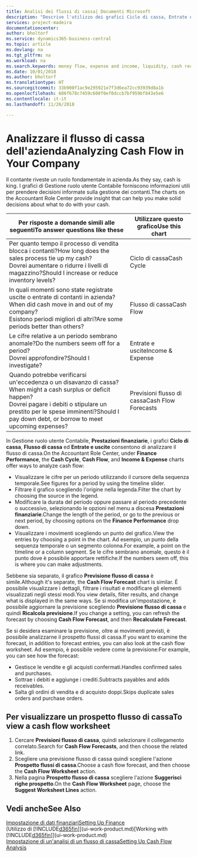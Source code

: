 ```yaml
---
title: Analisi dei flussi di cassa| Documenti Microsoft
description: "Descrive l'utilizzo dei grafici Ciclo di cassa, Entrate e uscite, Flusso di cassa e Previsione flusso di cassa per analizzare i flussi di denaro passati e futuri in entrata e in uscita dalla società."
services: project-madeira
documentationcenter: 
author: bholtorf
ms.service: dynamics365-business-central
ms.topic: article
ms.devlang: na
ms.tgt_pltfrm: na
ms.workload: na
ms.search.keywords: money flow, expense and income, liquidity, cash receipts minus cash payments, Cartera
ms.date: 10/01/2018
ms.author: bholtorf
ms.translationtype: HT
ms.sourcegitcommit: 33b900f1ac9e295921e7f3d6ea72cc93939d8a1b
ms.openlocfilehash: 686f678c7459c608f0ef0dccb7bf959bf843e5e6
ms.contentlocale: it-it
ms.lasthandoff: 11/26/2018

---
```

# <a name="analyzing-cash-flow-in-your-company"></a><span data-ttu-id="b0fa4-103">Analizzare il flusso di cassa dell'azienda</span><span class="sxs-lookup"><span data-stu-id="b0fa4-103">Analyzing Cash Flow in Your Company</span></span>
<span data-ttu-id="b0fa4-104">Il contante riveste un ruolo fondamentale in azienda.</span><span class="sxs-lookup"><span data-stu-id="b0fa4-104">As they say, cash is king.</span></span> <span data-ttu-id="b0fa4-105">I grafici di Gestione ruolo utente Contabile forniscono informazioni utili per prendere decisioni informate sulla gestione dei contanti.</span><span class="sxs-lookup"><span data-stu-id="b0fa4-105">The charts on the Accountant Role Center provide insight that can help you make solid decisions about what to do with your cash.</span></span>  

| <span data-ttu-id="b0fa4-106">Per risposte a domande simili alle seguenti</span><span class="sxs-lookup"><span data-stu-id="b0fa4-106">To answer questions like these</span></span> | <span data-ttu-id="b0fa4-107">Utilizzare questo grafico</span><span class="sxs-lookup"><span data-stu-id="b0fa4-107">Use this chart</span></span> |
| --- | --- |
| <span data-ttu-id="b0fa4-108">Per quanto tempo il processo di vendita blocca i contanti?</span><span class="sxs-lookup"><span data-stu-id="b0fa4-108">How long does the sales process tie up my cash?</span></span></br> <span data-ttu-id="b0fa4-109">Dovrei aumentare o ridurre i livelli di magazzino?</span><span class="sxs-lookup"><span data-stu-id="b0fa4-109">Should I increase or reduce inventory levels?</span></span> |<span data-ttu-id="b0fa4-110">Ciclo di cassa</span><span class="sxs-lookup"><span data-stu-id="b0fa4-110">Cash Cycle</span></span> |
| <span data-ttu-id="b0fa4-111">In quali momenti sono state registrate uscite o entrate di contanti in azienda?</span><span class="sxs-lookup"><span data-stu-id="b0fa4-111">When did cash move in and out of my company?</span></span></br> <span data-ttu-id="b0fa4-112">Esistono periodi migliori di altri?</span><span class="sxs-lookup"><span data-stu-id="b0fa4-112">Are some periods better than others?</span></span> |<span data-ttu-id="b0fa4-113">Flusso di cassa</span><span class="sxs-lookup"><span data-stu-id="b0fa4-113">Cash Flow</span></span> |
| <span data-ttu-id="b0fa4-114">Le cifre relative a un periodo sembrano anomale?</span><span class="sxs-lookup"><span data-stu-id="b0fa4-114">Do the numbers seem off for a period?</span></span></br> <span data-ttu-id="b0fa4-115">Dovrei approfondire?</span><span class="sxs-lookup"><span data-stu-id="b0fa4-115">Should I investigate?</span></span> |<span data-ttu-id="b0fa4-116">Entrate e uscite</span><span class="sxs-lookup"><span data-stu-id="b0fa4-116">Income & Expense</span></span> |
| <span data-ttu-id="b0fa4-117">Quando potrebbe verificarsi un'eccedenza o un disavanzo di cassa?</span><span class="sxs-lookup"><span data-stu-id="b0fa4-117">When might a cash surplus or deficit happen?</span></span></br> <span data-ttu-id="b0fa4-118">Dovrei pagare i debiti o stipulare un prestito per le spese imminenti?</span><span class="sxs-lookup"><span data-stu-id="b0fa4-118">Should I pay down debt, or borrow to meet upcoming expenses?</span></span> |<span data-ttu-id="b0fa4-119">Previsioni flusso di cassa</span><span class="sxs-lookup"><span data-stu-id="b0fa4-119">Cash Flow Forecasts</span></span> |

<span data-ttu-id="b0fa4-120">In Gestione ruolo utente Contabile, **Prestazioni finanziarie**, i grafici **Ciclo di cassa**, **Flusso di cassa** ed **Entrate e uscite** consentono di analizzare il flusso di cassa.</span><span class="sxs-lookup"><span data-stu-id="b0fa4-120">On the Accountant Role Center, under **Finance Performance**, the **Cash Cycle**, **Cash Flow**, and **Income & Expense** charts offer ways to analyze cash flow:</span></span>  

* <span data-ttu-id="b0fa4-121">Visualizzare le cifre per un periodo utilizzando il cursore della sequenza temporale.</span><span class="sxs-lookup"><span data-stu-id="b0fa4-121">See figures for a period by using the timeline slider.</span></span>  
* <span data-ttu-id="b0fa4-122">Filtrare il grafico scegliendo l'origine nella legenda.</span><span class="sxs-lookup"><span data-stu-id="b0fa4-122">Filter the chart by choosing the source in the legend.</span></span>  
* <span data-ttu-id="b0fa4-123">Modificare la durata del periodo oppure passare al periodo precedente o successivo, selezionando le opzioni nel menu a discesa **Prestazioni finanziarie**.</span><span class="sxs-lookup"><span data-stu-id="b0fa4-123">Change the length of the period, or go to the previous or next period, by choosing options on the **Finance Performance** drop down.</span></span>  
* <span data-ttu-id="b0fa4-124">Visualizzare i movimenti scegliendo un punto del grafico.</span><span class="sxs-lookup"><span data-stu-id="b0fa4-124">View the entries by choosing a point in the chart.</span></span> <span data-ttu-id="b0fa4-125">Ad esempio, un punto della sequenza temporale o un segmento colonna.</span><span class="sxs-lookup"><span data-stu-id="b0fa4-125">For example, a point on the timeline or a column segment.</span></span> <span data-ttu-id="b0fa4-126">Se le cifre sembrano anomale, questo è il punto dove è possibile apportare rettifiche.</span><span class="sxs-lookup"><span data-stu-id="b0fa4-126">If the numbers seem off, this is where you can make adjustments.</span></span>  

<span data-ttu-id="b0fa4-127">Sebbene sia separato, il grafico **Previsione flusso di cassa** è simile.</span><span class="sxs-lookup"><span data-stu-id="b0fa4-127">Although it's separate, the **Cash Flow Forecast** chart is similar.</span></span> <span data-ttu-id="b0fa4-128">È possibile visualizzare i dettagli, filtrare i risultati e modificare gli elementi visualizzati negli stessi modi.</span><span class="sxs-lookup"><span data-stu-id="b0fa4-128">You view details, filter results, and change what is displayed in the same ways.</span></span> <span data-ttu-id="b0fa4-129">Se si modifica un'impostazione, è possibile aggiornare la previsione scegliendo **Previsione flusso di cassa** e quindi **Ricalcola previsione**.</span><span class="sxs-lookup"><span data-stu-id="b0fa4-129">If you change a setting, you can refresh the forecast by choosing **Cash Flow Forecast**, and then **Recalculate Forecast**.</span></span>

<span data-ttu-id="b0fa4-130">Se si desidera esaminare la previsione, oltre ai movimenti previsti, è possibile analizzarne il prospetto flussi di cassa.</span><span class="sxs-lookup"><span data-stu-id="b0fa4-130">If you want to examine the forecast, in addition to forecast entries, you can also look at the cash flow worksheet.</span></span> <span data-ttu-id="b0fa4-131">Ad esempio, è possibile vedere come la previsione:</span><span class="sxs-lookup"><span data-stu-id="b0fa4-131">For example, you can see how the forecast:</span></span>

* <span data-ttu-id="b0fa4-132">Gestisce le vendite e gli acquisti confermati.</span><span class="sxs-lookup"><span data-stu-id="b0fa4-132">Handles confirmed sales and purchases.</span></span>  
* <span data-ttu-id="b0fa4-133">Sottrae i debiti e aggiunge i crediti.</span><span class="sxs-lookup"><span data-stu-id="b0fa4-133">Subtracts payables and adds receivables.</span></span>  
* <span data-ttu-id="b0fa4-134">Salta gli ordini di vendita e di acquisto doppi.</span><span class="sxs-lookup"><span data-stu-id="b0fa4-134">Skips duplicate sales orders and purchase orders.</span></span>  

## <a name="to-view-a-cash-flow-worksheet"></a><span data-ttu-id="b0fa4-135">Per visualizzare un prospetto flusso di cassa</span><span class="sxs-lookup"><span data-stu-id="b0fa4-135">To view a cash flow worksheet</span></span>
1. <span data-ttu-id="b0fa4-136">Cercare **Previsioni flusso di cassa**, quindi selezionare il collegamento correlato.</span><span class="sxs-lookup"><span data-stu-id="b0fa4-136">Search for **Cash Flow Forecasts**, and then choose the related link.</span></span>  
2. <span data-ttu-id="b0fa4-137">Scegliere una previsione flusso di cassa quindi scegliere l'azione **Prospetto flussi di cassa**.</span><span class="sxs-lookup"><span data-stu-id="b0fa4-137">Choose a cash flow forecast, and then choose the **Cash Flow Worksheet** action.</span></span>  
3. <span data-ttu-id="b0fa4-138">Nella pagina **Prospetto flusso di cassa** scegliere l'azione **Suggerisci righe prospetto**.</span><span class="sxs-lookup"><span data-stu-id="b0fa4-138">On the **Cash Flow Worksheet** page, choose the **Suggest Worksheet Lines** action.</span></span>  

## <a name="see-also"></a><span data-ttu-id="b0fa4-139">Vedi anche</span><span class="sxs-lookup"><span data-stu-id="b0fa4-139">See Also</span></span>
[<span data-ttu-id="b0fa4-140">Impostazione di dati finanziari</span><span class="sxs-lookup"><span data-stu-id="b0fa4-140">Setting Up Finance</span></span>](finance-setup-finance.md)  
<span data-ttu-id="b0fa4-141">[Utilizzo di [!INCLUDE[d365fin](includes/d365fin_md.md)]](ui-work-product.md)</span><span class="sxs-lookup"><span data-stu-id="b0fa4-141">[Working with [!INCLUDE[d365fin](includes/d365fin_md.md)]](ui-work-product.md)</span></span>  
[<span data-ttu-id="b0fa4-142">Impostazione di un'analisi di un flusso di cassa</span><span class="sxs-lookup"><span data-stu-id="b0fa4-142">Setting Up Cash Flow Analysis</span></span>](finance-setup-cash-flow-analyses.md)  

